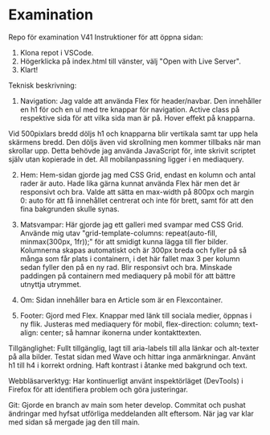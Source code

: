 # Examination
Repo för examination V41
Instruktioner för att öppna sidan:
1. Klona repot i VSCode.
2. Högerklicka på index.html till vänster, välj "Open with Live Server".
3. Klart!

Teknisk beskrivning:
1. Navigation:
Jag valde att använda Flex för header/navbar.
Den innehåller en h1 för och en ul med tre knappar för navigation.
Active class på respektive sida för att vilka sida man är på.
Hover effekt på knapparna.

Vid 500pixlars bredd döljs h1 och knapparna blir vertikala samt tar upp hela skärmens bredd.
Den döljs även vid skrollning men kommer tillbaks när man skrollar upp.
Detta behövde jag använda JavaScript för, inte skrivit scriptet själv utan kopierade in det.
All mobilanpassning ligger i en mediaquery.

2. Hem:
Hem-sidan gjorde jag med CSS Grid, endast en kolumn och antal rader är auto.
Hade lika gärna kunnat använda Flex här men det är responsivt och bra.
Valde att sätta en max-width på 800px och margin 0: auto för att få innehållet centrerat och inte för brett, samt för att den fina bakgrunden skulle synas.

3. Matsvampar:
Här gjorde jag ett galleri med svampar med CSS Grid.
Använde mig utav "grid-template-columns: repeat(auto-fill, minmax(300px, 1fr));" för att smidigt kunna lägga till fler bilder.
Kolumnerna skapas automatiskt och är 300px breda och fyller på så många som får plats i containern, i det här fallet max 3 per kolumn sedan fyller den på en ny rad. Blir responsivt och bra. Minskade paddingen på containern med mediaquery på mobil
för att bättre utnyttja utrymmet.

4. Om:
Sidan innehåller bara en Article som är en Flexcontainer.

5. Footer:
Gjord med Flex.
Knappar med länk till sociala medier, öppnas i ny flik.
Justeras med mediaquery för mobil, flex-direction: column; text-align: center; så hamnar ikonerna under kontakttexten.

Tillgänglighet:
Fullt tillgänglig, lagt till aria-labels till alla länkar och alt-texter på alla bilder.
Testat sidan med Wave och hittar inga anmärkningar.
Använt h1 till h4 i korrekt ordning.
Haft kontrast i åtanke med bakgrund och text.

Webbläsarverktyg:
Har kontinuerligt använt inspektörläget (DevTools) i Firefox för att identifiera problem och göra justeringar.

Git:
Gjorde en branch av main som heter develop.
Commitat och pushat ändringar med hyfsat utförliga meddelanden allt eftersom.
När jag var klar med sidan så mergade jag den till main.